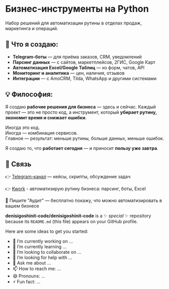 # Бизнес-инструменты на Python

Набор решений для автоматизации рутины в отделах продаж, маркетинга и операций.

## 🧰 Что я создаю:
- **Telegram-боты** — для приёма заказов, CRM, уведомлений
- **Парсинг данных** — с сайтов, маркетплейсов, 2ГИС, Google Карт
- **Автоматизация Excel/Google Таблиц** — из форм, чатов, API
- **Мониторинг и аналитика** — цен, наличия, отзывов
- **Интеграции** — с AmoCRM, Tilda, WhatsApp и другими системами

## 💡 Философия:
Я создаю **рабочие решения для бизнеса** — здесь и сейчас.
Каждый проект — это не просто код, а инструмент, который **убирает рутину, экономит время и снижает ошибки**.

Иногда это код.  
Иногда — комбинация сервисов.  
Главное — результат: меньше рутины, больше данных, меньше ошибок.

Я создаю то, что **работает сегодня** — и приносит **пользу уже завтра**.

## 🔗 Связь
👉 [Telegram-канал](https://t.me/auto_business_ru) — кейсы, скрипты, обсуждение задач 

👉 [Kwork](https://kwork.ru/user/denisigoshinit) - автоматизирую рутину бизнеса: парсинг, боты, Excel

📩 Пишите "Аудит" — бесплатно покажу, что можно автоматизировать в вашем бизнесе


**denisigoshinit-code/denisigoshinit-code** is a ✨ _special_ ✨ repository because its `README.md` (this file) appears on your GitHub profile.

Here are some ideas to get you started:

- 🔭 I’m currently working on ...
- 🌱 I’m currently learning ...
- 👯 I’m looking to collaborate on ...
- 🤔 I’m looking for help with ...
- 💬 Ask me about ...
- 📫 How to reach me: ...
- 😄 Pronouns: ...
- ⚡ Fun fact: ...


